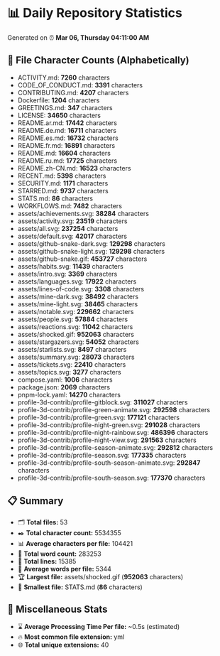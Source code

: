 # 📊 Daily Repository Statistics
Generated on ⏰ **Mar 06, Thursday 04:11:00 AM**

## 📂 File Character Counts (Alphabetically)
- ACTIVITY.md: **7260** characters
- CODE_OF_CONDUCT.md: **3391** characters
- CONTRIBUTING.md: **4207** characters
- Dockerfile: **1204** characters
- GREETINGS.md: **347** characters
- LICENSE: **34650** characters
- README.ar.md: **17442** characters
- README.de.md: **16711** characters
- README.es.md: **16732** characters
- README.fr.md: **16891** characters
- README.md: **16604** characters
- README.ru.md: **17725** characters
- README.zh-CN.md: **16523** characters
- RECENT.md: **5398** characters
- SECURITY.md: **1171** characters
- STARRED.md: **9737** characters
- STATS.md: **86** characters
- WORKFLOWS.md: **7482** characters
- assets/achievements.svg: **38284** characters
- assets/activity.svg: **23519** characters
- assets/all.svg: **237254** characters
- assets/default.svg: **42017** characters
- assets/github-snake-dark.svg: **129298** characters
- assets/github-snake-light.svg: **129298** characters
- assets/github-snake.gif: **453727** characters
- assets/habits.svg: **11439** characters
- assets/intro.svg: **3369** characters
- assets/languages.svg: **17922** characters
- assets/lines-of-code.svg: **3308** characters
- assets/mine-dark.svg: **38492** characters
- assets/mine-light.svg: **38465** characters
- assets/notable.svg: **229662** characters
- assets/people.svg: **57884** characters
- assets/reactions.svg: **11042** characters
- assets/shocked.gif: **952063** characters
- assets/stargazers.svg: **54052** characters
- assets/starlists.svg: **8497** characters
- assets/summary.svg: **28073** characters
- assets/tickets.svg: **22410** characters
- assets/topics.svg: **3277** characters
- compose.yaml: **1006** characters
- package.json: **2069** characters
- pnpm-lock.yaml: **14270** characters
- profile-3d-contrib/profile-gitblock.svg: **311027** characters
- profile-3d-contrib/profile-green-animate.svg: **292598** characters
- profile-3d-contrib/profile-green.svg: **177121** characters
- profile-3d-contrib/profile-night-green.svg: **291028** characters
- profile-3d-contrib/profile-night-rainbow.svg: **486396** characters
- profile-3d-contrib/profile-night-view.svg: **291563** characters
- profile-3d-contrib/profile-season-animate.svg: **292812** characters
- profile-3d-contrib/profile-season.svg: **177335** characters
- profile-3d-contrib/profile-south-season-animate.svg: **292847** characters
- profile-3d-contrib/profile-south-season.svg: **177370** characters

## 📋 Summary
- 🗂️ **Total files:** 53
- ✒️ **Total character count:** 5534355
- 📊 **Average characters per file:** 104421
- 📝 **Total word count:** 283253
- 🧾 **Total lines:** 15385
- 📐 **Average words per file:** 5344
- 🏆 **Largest file:** assets/shocked.gif (**952063** characters)
- 🥉 **Smallest file:** STATS.md (**86** characters)

## 🌟 Miscellaneous Stats
- ⌛ **Average Processing Time Per file:** ~0.5s (estimated)
- 🔥 **Most common file extension:** yml
- 🌐 **Total unique extensions:** 40
